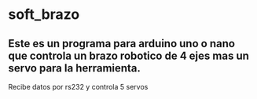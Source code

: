 # soft_brazo
Este es un programa para arduino uno o nano que controla un brazo robotico de 4 ejes mas un servo para la herramienta.
------
Recibe datos por rs232 y controla 5 servos
